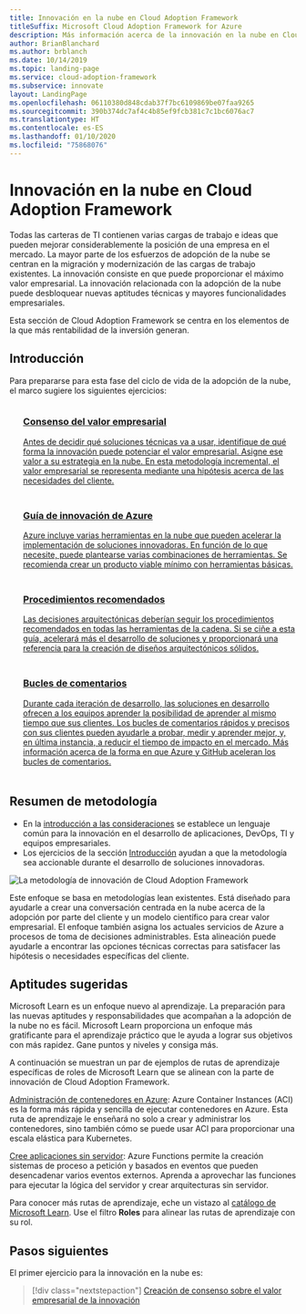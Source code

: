 ```yaml
---
title: Innovación en la nube en Cloud Adoption Framework
titleSuffix: Microsoft Cloud Adoption Framework for Azure
description: Más información acerca de la innovación en la nube en Cloud Adoption Framework.
author: BrianBlanchard
ms.author: brblanch
ms.date: 10/14/2019
ms.topic: landing-page
ms.service: cloud-adoption-framework
ms.subservice: innovate
layout: LandingPage
ms.openlocfilehash: 06110380d848cdab37f7bc6109869be07faa9265
ms.sourcegitcommit: 390b374dc7af4c4b85ef9fcb381c7c1bc6076ac7
ms.translationtype: HT
ms.contentlocale: es-ES
ms.lasthandoff: 01/10/2020
ms.locfileid: "75868076"
---
```

# <a name="cloud-innovation-in-the-cloud-adoption-framework"></a>Innovación en la nube en Cloud Adoption Framework

Todas las carteras de TI contienen varias cargas de trabajo e ideas que pueden mejorar considerablemente la posición de una empresa en el mercado. La mayor parte de los esfuerzos de adopción de la nube se centran en la migración y modernización de las cargas de trabajo existentes. La innovación consiste en que puede proporcionar el máximo valor empresarial. La innovación relacionada con la adopción de la nube puede desbloquear nuevas aptitudes técnicas y mayores funcionalidades empresariales.

Esta sección de Cloud Adoption Framework se centra en los elementos de la que más rentabilidad de la inversión generan.

## <a name="get-started"></a>Introducción

Para prepararse para esta fase del ciclo de vida de la adopción de la nube, el marco sugiere los siguientes ejercicios:

<!-- markdownlint-disable MD033 -->

<ul class="panelContent cardsF">
    <li style="display: flex; flex-direction: column;">
        <a href="./business-value.md">
            <div class="cardSize">
                <div class="cardPadding" style="padding-bottom:10px;">
                    <div class="card" style="padding-bottom:10px;">
                        <div class="cardImageOuter">
                            <div class="cardImage">
                                <img alt="" src="../_images/icons/1.png" data-linktype="external">
                            </div>
                        </div>
                        <div class="cardText" style="padding-left:0px;">
                            <h3>Consenso del valor empresarial</h3>
Antes de decidir qué soluciones técnicas va a usar, identifique de qué forma la innovación puede potenciar el valor empresarial. Asigne ese valor a su estrategia en la nube. En esta metodología incremental, el valor empresarial se representa mediante una hipótesis acerca de las necesidades del cliente.
                        </div>
                    </div>
                </div>
            </div>
        </a>
    </li>
    <li style="display: flex; flex-direction: column;">
        <a href="./innovation-guide/index.md">
            <div class="cardSize">
                <div class="cardPadding" style="padding-bottom:10px;">
                    <div class="card" style="padding-bottom:10px;">
                        <div class="cardImageOuter">
                            <div class="cardImage">
                                <img alt="" src="../_images/icons/2.png" data-linktype="external">
                            </div>
                        </div>
                        <div class="cardText" style="padding-left:0px;">
                            <h3>Guía de innovación de Azure</h3>
Azure incluye varias herramientas en la nube que pueden acelerar la implementación de soluciones innovadoras. En función de lo que necesite, puede plantearse varias combinaciones de herramientas. Se recomienda crear un producto viable mínimo con herramientas básicas.
                        </div>
                    </div>
                </div>
            </div>
        </a>
    </li>
    <li style="display: flex; flex-direction: column;">
        <a href="./best-practices/index.md">
            <div class="cardSize">
                <div class="cardPadding" style="padding-bottom:10px;">
                    <div class="card" style="padding-bottom:10px;">
                        <div class="cardImageOuter">
                            <div class="cardImage">
                                <img alt="" src="../_images/icons/3.png" data-linktype="external">
                            </div>
                        </div>
                        <div class="cardText" style="padding-left:0px;">
                            <h3>Procedimientos recomendados</h3>
Las decisiones arquitectónicas deberían seguir los procedimientos recomendados en todas las herramientas de la cadena. Si se ciñe a esta guía, acelerará más el desarrollo de soluciones y proporcionará una referencia para la creación de diseños arquitectónicos sólidos.
                        </div>
                    </div>
                </div>
            </div>
        </a>
    </li>
    <li style="display: flex; flex-direction: column;">
        <a href="./considerations/adoption.md">
            <div class="cardSize">
                <div class="cardPadding" style="padding-bottom:10px;">
                    <div class="card" style="padding-bottom:10px;">
                        <div class="cardImageOuter">
                            <div class="cardImage">
                                <img alt="" src="../_images/icons/4.png" data-linktype="external">
                            </div>
                        </div>
                        <div class="cardText" style="padding-left:0px;">
                            <h3>Bucles de comentarios</h3>
Durante cada iteración de desarrollo, las soluciones en desarrollo ofrecen a los equipos aprender la posibilidad de aprender al mismo tiempo que sus clientes. Los bucles de comentarios rápidos y precisos con sus clientes pueden ayudarle a probar, medir y aprender mejor, y, en última instancia, a reducir el tiempo de impacto en el mercado. Más información acerca de la forma en que Azure y GitHub aceleran los bucles de comentarios.
                        </div>
                    </div>
                </div>
            </div>
        </a>
    </li>
</ul>
<!-- markdownlint-enable MD033 -->

## <a name="methodology-summary"></a>Resumen de metodología

- En la [introducción a las consideraciones](./considerations/index.md) se establece un lenguaje común para la innovación en el desarrollo de aplicaciones, DevOps, TI y equipos empresariales.
- Los ejercicios de la sección [Introducción](#get-started) ayudan a que la metodología sea accionable durante el desarrollo de soluciones innovadoras.

![La metodología de innovación de Cloud Adoption Framework](../_images/innovate/innovate-methodology.png)

Este enfoque se basa en metodologías lean existentes. Está diseñado para ayudarle a crear una conversación centrada en la nube acerca de la adopción por parte del cliente y un modelo científico para crear valor empresarial. El enfoque también asigna los actuales servicios de Azure a procesos de toma de decisiones administrables. Esta alineación puede ayudarle a encontrar las opciones técnicas correctas para satisfacer las hipótesis o necesidades específicas del cliente.

## <a name="suggested-skills"></a>Aptitudes sugeridas

Microsoft Learn es un enfoque nuevo al aprendizaje. La preparación para las nuevas aptitudes y responsabilidades que acompañan a la adopción de la nube no es fácil. Microsoft Learn proporciona un enfoque más gratificante para el aprendizaje práctico que le ayuda a lograr sus objetivos con más rapidez. Gane puntos y niveles y consiga más.

A continuación se muestran un par de ejemplos de rutas de aprendizaje específicas de roles de Microsoft Learn que se alinean con la parte de innovación de Cloud Adoption Framework.

[Administración de contenedores en Azure](https://docs.microsoft.com/learn/paths/administer-containers-in-azure): Azure Container Instances (ACI) es la forma más rápida y sencilla de ejecutar contenedores en Azure. Esta ruta de aprendizaje le enseñará no solo a crear y administrar los contenedores, sino también cómo se puede usar ACI para proporcionar una escala elástica para Kubernetes.

[Cree aplicaciones sin servidor](https://docs.microsoft.com/learn/paths/create-serverless-applications): Azure Functions permite la creación sistemas de proceso a petición y basados en eventos que pueden desencadenar varios eventos externos. Aprenda a aprovechar las funciones para ejecutar la lógica del servidor y crear arquitecturas sin servidor.

Para conocer más rutas de aprendizaje, eche un vistazo al [catálogo de Microsoft Learn](/learn/browse). Use el filtro **Roles** para alinear las rutas de aprendizaje con su rol.

## <a name="next-steps"></a>Pasos siguientes

El primer ejercicio para la innovación en la nube es:
> [!div class="nextstepaction"]
> [Creación de consenso sobre el valor empresarial de la innovación](./business-value.md)
